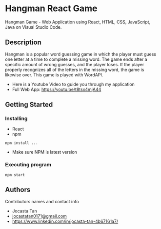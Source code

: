 # Hangman React Game
Hangman Game - Web Application using React, HTML, CSS, JavaScript, Java on Visual Studio Code. 

## Description
Hangman is a popular word guessing game in which the player must guess one letter at a time to complete a missing word. The game ends after a specific amount of wrong guesses, and the player loses. If the player properly recognizes all of the letters in the missing word, the game is likewise over. This game is played with WordAPI.

* Here is a Youtube Video to guide you through my application
 * Full Web App: https://youtu.be/t8tsx4mjA44

## Getting Started

### Installing
* React
* npm
 ```
npm install ...
```
* Make sure NPM is latest version
   
### Executing program
 ```
npm start
```
## Authors

Contributors names and contact info
* Jocasta Tan
* jocastatan0171@gmail.com
* https://www.linkedin.com/in/jocasta-tan-4b67161a7/

